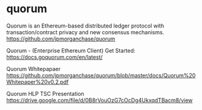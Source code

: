 # quorum

Quorum is an Ethereum-based distributed ledger protocol with transaction/contract privacy and new consensus mechanisms. https://github.com/jpmorganchase/quorum

Quorum - (Enterprise Ethereum Client) Get Started: 
https://docs.goquorum.com/en/latest/

Quorum Whitepapaer
https://github.com/jpmorganchase/quorum/blob/master/docs/Quorum%20Whitepaper%20v0.2.pdf

Quorum HLP TSC Presentation
https://drive.google.com/file/d/0B8rVouOzG7cOcDg4UkxqdTBacm8/view

